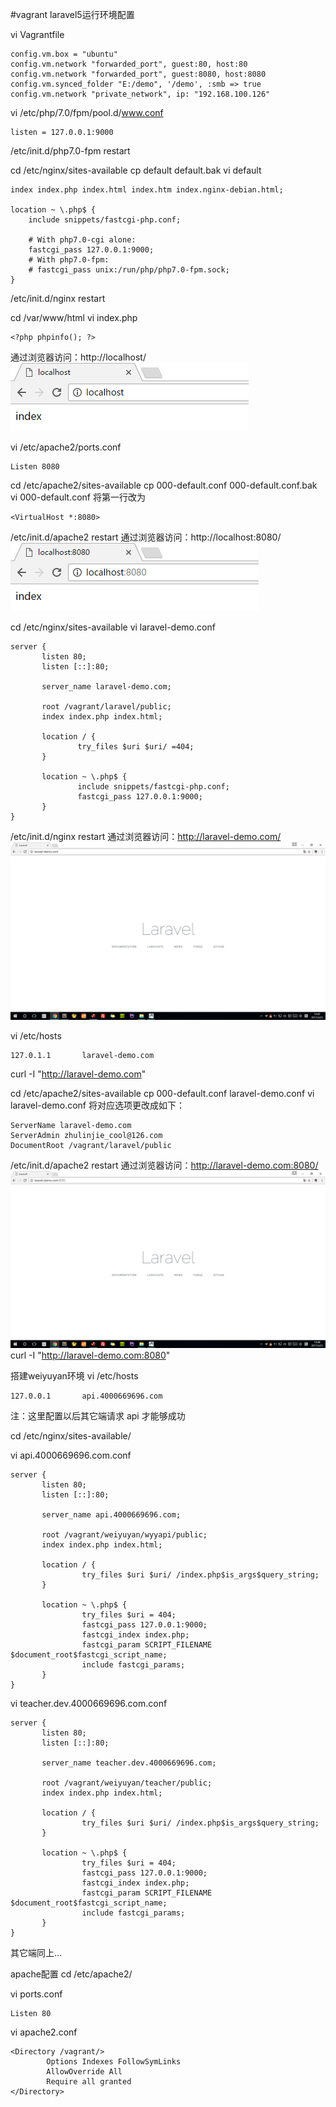 #vagrant laravel5运行环境配置

vi Vagrantfile
```
config.vm.box = "ubuntu"
config.vm.network "forwarded_port", guest:80, host:80
config.vm.network "forwarded_port", guest:8080, host:8080
config.vm.synced_folder "E:/demo", '/demo', :smb => true
config.vm.network "private_network", ip: "192.168.100.126"
```

vi /etc/php/7.0/fpm/pool.d/www.conf
```
listen = 127.0.0.1:9000
```
/etc/init.d/php7.0-fpm restart

cd /etc/nginx/sites-available
cp default default.bak
vi default
```
index index.php index.html index.htm index.nginx-debian.html;

location ~ \.php$ {
    include snippets/fastcgi-php.conf;

    # With php7.0-cgi alone:
    fastcgi_pass 127.0.0.1:9000;
    # With php7.0-fpm:
    # fastcgi_pass unix:/run/php/php7.0-fpm.sock;
}
```
/etc/init.d/nginx restart

cd /var/www/html
vi index.php
```
<?php phpinfo(); ?>
```
通过浏览器访问：http://localhost/
![](image/screenshot_1490241080980.png)

vi /etc/apache2/ports.conf
```
Listen 8080
```

cd /etc/apache2/sites-available
cp 000-default.conf 000-default.conf.bak
vi 000-default.conf 将第一行改为
```
<VirtualHost *:8080>
```
/etc/init.d/apache2 restart
通过浏览器访问：http://localhost:8080/
![](image/screenshot_1490242653637.png)

cd /etc/nginx/sites-available
vi laravel-demo.conf
```
server {
       listen 80;
       listen [::]:80;

       server_name laravel-demo.com;

       root /vagrant/laravel/public;
       index index.php index.html;

       location / {
               try_files $uri $uri/ =404;
       }

       location ~ \.php$ {
               include snippets/fastcgi-php.conf;
               fastcgi_pass 127.0.0.1:9000;
       }
}
```
/etc/init.d/nginx restart
通过浏览器访问：http://laravel-demo.com/
![](image/screenshot_1490242933787.png)

vi /etc/hosts
```
127.0.1.1       laravel-demo.com
```
curl -I "http://laravel-demo.com"

cd /etc/apache2/sites-available
cp 000-default.conf laravel-demo.conf
vi laravel-demo.conf  将对应选项更改成如下：
```
ServerName laravel-demo.com
ServerAdmin zhulinjie_cool@126.com
DocumentRoot /vagrant/laravel/public
```
/etc/init.d/apache2 restart
通过浏览器访问：http://laravel-demo.com:8080/
![](image/screenshot_1490243301004.png)
curl -I "http://laravel-demo.com:8080"

搭建weiyuyan环境
vi /etc/hosts
```
127.0.0.1       api.4000669696.com
```
注：这里配置以后其它端请求 api 才能够成功

cd /etc/nginx/sites-available/

vi api.4000669696.com.conf
```
server {
       listen 80;
       listen [::]:80;

       server_name api.4000669696.com;

       root /vagrant/weiyuyan/wyyapi/public;
       index index.php index.html;

       location / {
                try_files $uri $uri/ /index.php$is_args$query_string;
       }

       location ~ \.php$ {
                try_files $uri = 404;
                fastcgi_pass 127.0.0.1:9000;
                fastcgi_index index.php;
                fastcgi_param SCRIPT_FILENAME $document_root$fastcgi_script_name;
                include fastcgi_params;
       }
}
```

vi teacher.dev.4000669696.com.conf
```
server {
       listen 80;
       listen [::]:80;

       server_name teacher.dev.4000669696.com;

       root /vagrant/weiyuyan/teacher/public;
       index index.php index.html;

       location / {
                try_files $uri $uri/ /index.php$is_args$query_string;
       }

       location ~ \.php$ {
                try_files $uri = 404;
                fastcgi_pass 127.0.0.1:9000;
                fastcgi_index index.php;
                fastcgi_param SCRIPT_FILENAME $document_root$fastcgi_script_name;
                include fastcgi_params;
       }
}
```
其它端同上...

apache配置
cd /etc/apache2/

vi ports.conf
```
Listen 80
```

vi apache2.conf 
```
<Directory /vagrant/>
        Options Indexes FollowSymLinks
        AllowOverride All
        Require all granted
</Directory>
```


